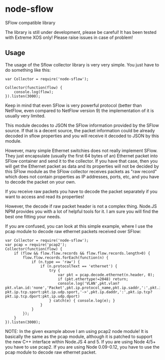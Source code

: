 node-sflow
==========

SFlow compatible library

The library is still under development, please be careful! It has been tested with Extreme XOS only! Please raise issues in case of problem!

## Usage

The usage of the Sflow collector library is very very simple. You just have to do something like this:


    var Collector = require('node-sflow');

    Collector(function(flow) {
        console.log(flow);
    }).listen(3000);


Keep in mind that even SFlow is very powerful protocol (better than NetFlow, even compared to NetFlow version 9) the implementation of it is usually very limited.

This module decodes to JSON the SFlow information provided by the SFlow source. If that is a decent source, the packet information could be already decoded in sflow properties and you will receive it decoded to JSON by this module.

However, many simple Ethernet switchies does not really implement SFlow. They just encapsulate (usually the first 64 bytes of an) Ethernet packet into SFlow container and send it to the collector. If you have that case, then you will get the Ethernet packet as data and its properties will not be decided by this SFlow module as the SFlow collector receives packets as "raw record" which does not contain properties as IP addresses, ports, etc, and you have to decode the packet on your own.

If you receive raw packets you have to decode the packet separately if you want to access and read its properties!

However, the decode if raw packet header is not a complex thing. Node.JS NPM provides you with a lot of helpful tools for it. I am sure you will find the best one fitting your needs.

If you are confused, you can look at this simple example, where I use the pcap module to decode raw ethernet packets received over SFlow:


    var Collector = require('node-sflow');
    var pcap = require('pcap2');
    Collector(function(flow) {
        if (flow && flow.flow.records && flow.flow.records.length>0) {
            flow.flow.records.forEach(function(n) {
                if (n.type == 'raw') {
                    if (n.protocolText == 'ethernet') {
                        try {
                            var pkt = pcap.decode.ethernet(n.header, 0);
                            if (pkt.ethertype!=2048) return;
                            console.log('VLAN',pkt.vlan?pkt.vlan.id:'none','Packet',pkt.ip.protocol_name,pkt.ip.saddr,':',pkt.ip.tcp?pkt.ip.tcp.sport:pkt.ip.udp.sport,'->',pkt.ip.daddr,':',pkt.ip.tcp?pkt.ip.tcp.dport:pkt.ip.udp.dport)
                        } catch(e) { console.log(e); }
                    }
                }
            });
        }
    }).listen(3000);

NOTE:
In the given example above I am using pcap2 node module! It is basically the same as the pcap module, although it is patched to support the new C++ interface within Node.JS 4 and 5. If you are using Node 4/5+ you have to use pcap2. If you are using Node 0.09-0.12, you have to use the pcap module to decode raw ethernet packet.
